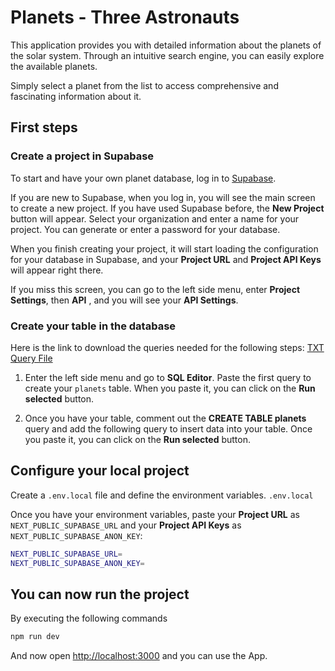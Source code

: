 # Planets - Three Astronauts
This application provides you with detailed information about the planets of the solar system. Through an intuitive search engine, you can easily explore the available planets.

Simply select a planet from the list to access comprehensive and fascinating information about it.

## First steps

### Create a project in Supabase
To start and have your own planet database, log in to [Supabase](https://supabase.com/dashboard/sign-in).

If you are new to Supabase, when you log in, you will see the main screen to create a new project. If you have used Supabase before, the **New Project** button will appear. Select your organization and enter a name for your project. You can generate or enter a password for your database.

When you finish creating your project, it will start loading the configuration for your database in Supabase, and your **Project URL** and **Project API Keys** will appear right there.

If you miss this screen, you can go to the left side menu, enter **Project Settings**, then **API** , and you will see your **API Settings**.

### Create your table in the database

Here is the link to download the queries needed for the following steps:
[TXT Query File](public/documentation/Querys.txt)

1. Enter the left side menu and go to **SQL Editor**. Paste the first query to create your `planets` table.
   When you paste it, you can click on the **Run selected** button.

2. Once you have your table, comment out the **CREATE TABLE planets** query and add the following query to insert data into your table.
   Once you paste it, you can click on the **Run selected** button.

## Configure your local project
Create a `.env.local` file and define the environment variables.
`.env.local`

Once you have your environment variables, paste your **Project URL** as `NEXT_PUBLIC_SUPABASE_URL` and your **Project API Keys** as `NEXT_PUBLIC_SUPABASE_ANON_KEY`:

```bash
NEXT_PUBLIC_SUPABASE_URL=
NEXT_PUBLIC_SUPABASE_ANON_KEY=
```

## You can now run the project 
By executing the following commands
```bash
npm run dev
```

And now open [http://localhost:3000](http://localhost:3000) and you can use the App.
